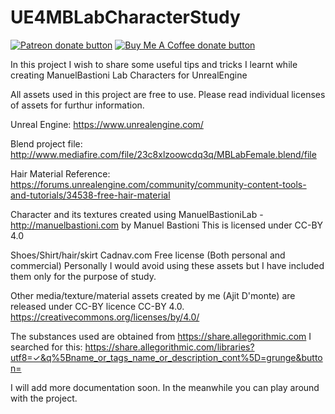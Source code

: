 # UE4MBLabCharacterStudy
<!-- BADGES/ -->
<span class="badge-patreon"><a href="https://www.patreon.com/fBlah" title="Donate to this project using Patreon"><img src="https://img.shields.io/badge/Patreon-donate-orange.svg?logo=patreon&longCache=true&style=popout-square" alt="Patreon donate button" /></a></span>
<span class="badge-buymeacoffee"><a href="https://www.buymeacoff.ee/fBlah" title="Donate to this project using Buy Me A Coffee"><img src="https://img.shields.io/badge/Give-coffee-8b7355.svg?logo=coffeescript&longCache=true&style=popout-square" alt="Buy Me A Coffee donate button" /></a></span>

In this project I wish to share some useful tips and tricks I learnt while creating ManuelBastioni Lab Characters for UnrealEngine

All assets used in this project are free to use. Please read individual licenses of assets for furthur information.

Unreal Engine:
https://www.unrealengine.com/

Blend project file:
http://www.mediafire.com/file/23c8xlzoowcdq3q/MBLabFemale.blend/file

Hair Material Reference:
https://forums.unrealengine.com/community/community-content-tools-and-tutorials/34538-free-hair-material

Character and its textures created using ManuelBastioniLab - http://manuelbastioni.com by Manuel Bastioni
This is licensed under CC-BY 4.0

Shoes/Shirt/hair/skirt
Cadnav.com Free license (Both personal and commercial)
Personally I would avoid using these assets but I have included them only for the purpose of study.

Other media/texture/material assets created by me (Ajit D'monte) are released under CC-BY licence CC-BY 4.0.
https://creativecommons.org/licenses/by/4.0/

The substances used are obtained from https://share.allegorithmic.com 
I searched for this:
https://share.allegorithmic.com/libraries?utf8=✓&q%5Bname_or_tags_name_or_description_cont%5D=grunge&button=

I will add more documentation soon. In the meanwhile you can play around with the project.
